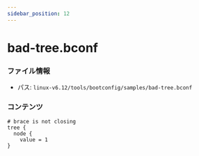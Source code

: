 ```yaml
---
sidebar_position: 12
---
```

# bad-tree.bconf

### ファイル情報

- パス: `linux-v6.12/tools/bootconfig/samples/bad-tree.bconf`

### コンテンツ

```bconf
# brace is not closing
tree {
  node {
    value = 1
}

```
